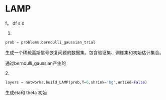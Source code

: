 # LAMP

f。  df s d

1.

```python
prob = problems.bernoulli_gaussian_trial 
```

生成一个稀疏高斯信号恢复问题的数据集。包含验证集、训练集和初始估计集合。

通过bernoulli\_gaussian产生的

2\.

```python
layers = networks.build_LAMP(prob,T=6,shrink='bg',untied=False)
```

&#x20;生成eta和 theta 初始





















